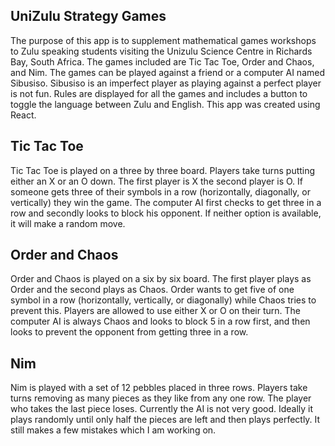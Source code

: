 ## UniZulu Strategy Games

The purpose of this app is to supplement mathematical games workshops to Zulu speaking students visiting the Unizulu Science Centre in Richards Bay, South Africa. The games included are Tic Tac Toe, Order and Chaos, and Nim. The games can be played against a friend or a computer AI named Sibusiso. Sibusiso is an imperfect player as playing against a perfect player is not fun. Rules are displayed for all the games and includes a button to toggle the language between Zulu and English.  This app was created using React.

## Tic Tac Toe

Tic Tac Toe is played on a three by three board. Players take turns putting either an X or an O down. The first player is X the second player is O. If someone gets three of their symbols in a row (horizontally, diagonally, or vertically) they win the game. The computer AI first checks to get three in a row and secondly looks to block his opponent. If neither option is available, it will make a random move.

## Order and Chaos

Order and Chaos is played on a six by six board. The first player plays as Order and the second plays as Chaos. Order wants to get five of one symbol in a row (horizontally, vertically, or diagonally) while Chaos tries to prevent this. Players are allowed to use either X or O on their turn. The computer AI is always Chaos and looks to block 5 in a row first, and then looks to prevent the opponent from getting three in a row.

## Nim

Nim is played with a set of 12 pebbles placed in three rows. Players take turns removing as many pieces as they like from any one row. The player who takes the last piece loses. Currently the AI is not very good. Ideally it plays randomly until only half the pieces are left and then plays perfectly. It still makes a few mistakes which I am working on.
